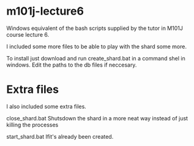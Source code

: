 m101j-lecture6
==============

Windows equivalent of the bash scripts supplied by the tutor in M101J course lecture 6.

I included some more files to be able to play with the shard some more.

To install just download and run create_shard.bat in a command shel in windows. Edit the paths to the db files if neccesary.

Extra files
==============

I also included some extra files.

close_shard.bat
Shutsdown the shard in a more neat way instead of just killing the processes

start_shard.bat
Ifit's already been created.
